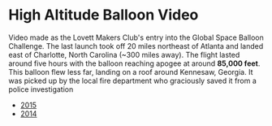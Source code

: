 High Altitude Balloon Video
===

Video made as the Lovett Makers Club's entry into the Global Space Balloon Challenge. The last launch took off 20 miles northeast of Atlanta and landed east of Charlotte, North Carolina (~300 miles away). The flight lasted around five hours with the balloon reaching apogee at around **85,000 feet**. This balloon flew less far, landing on a roof around Kennesaw, Georgia. It was picked up by the local fire department who graciously saved it from a police investigation

* [2015](https://vimeo.com/128382824)
* [2014](https://www.youtube.com/watch?v=lu73pOCQHw0&feature=youtu.be)
